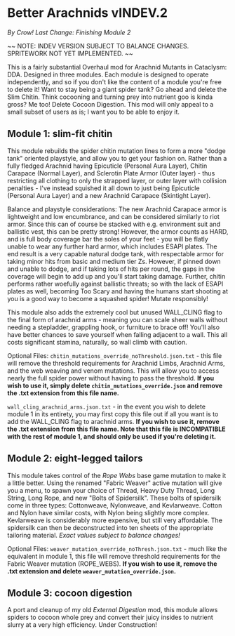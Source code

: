 

# Better Arachnids vINDEV.2  
*By Crow!*
*Last Change: Finishing Module 2*  

~~
NOTE: INDEV VERSION SUBJECT TO BALANCE CHANGES. SPRITEWORK NOT YET IMPLEMENTED.
~~  

This is a fairly substantial Overhaul mod for Arachnid Mutants in Cataclysm: DDA. Designed in three modules. Each module is designed to operate independently, and so if you don't like the content of a module you're free to delete it! 
Want to stay being a giant spider tank? Go ahead and delete the Slim Chitin. Think cocooning and turning prey into nutrient goo is kinda gross? Me too! Delete Cocoon Digestion. This mod will only appeal to a small subset of users as is; I want you to be able to enjoy it. 

## **Module 1: slim-fit chitin**
This module rebuilds the spider chitin mutation lines to form a more "dodge tank" oriented playstyle, and allow you to get your fashion on. 
Rather than a fully fledged Arachnid having Epicuticle (Personal Aura Layer), Chitin Carapace (Normal Layer), and Sclerotin Plate Armor (Outer layer) - thus restricting all clothing to only the strapped layer, or outer layer with collision penalties - I've instead squished it all down to just being Epicuticle (Personal Aura Layer) and a new Arachnid Carapace (Skintight Layer). 

Balance and playstyle considerations: The new Arachnid Carapace armor is lightweight and low encumbrance, and can be considered similarly to riot armor. Since this can of course be stacked with e.g. environment suit and ballistic vest, this can be pretty strong! However, the armor counts as HARD, and is full body coverage bar the soles of your feet - you will be flatly unable to wear any further hard armor, which includes ESAPI plates. 
The end result is a very capable natural dodge tank, with respectable armor for taking minor hits from basic and medium tier Zs. However, if pinned down and unable to dodge, and if taking lots of hits per round, the gaps in the coverage will begin to add up and you'll start taking damage. Further, chitin performs rather woefully against ballistic threats; so with the lack of ESAPI plates as well, becoming Too Scary and having the humans start shooting at you is a good way to become a squashed spider! Mutate responsibly!

This module also adds the extremely cool but unused WALL_CLING flag to the final form of arachnid arms - meaning you can scale sheer walls without needing a stepladder, grappling hook, or furniture to brace off! You'll also have better chances to save yourself when falling adjacent to a wall. This all costs significant stamina, naturally, so wall climb with caution. 

Optional Files:
`chitin_mutations_override_noThreshold.json.txt` - this file will remove the threshold requirements for Arachnid Limbs, Arachnid Arms, and the web weaving and venom mutations. This will allow you to access nearly the full spider power without having to pass the threshold. **If you wish to use it, simply delete `chitin_mutations_override.json` and remove the .txt extension from this file name.**

`wall_cling_arachnid_arms.json.txt` - in the event you wish to delete module 1 in its entirety, you may first copy this file out if all you want is to add the WALL_CLING flag to arachnid arms. **If you wish to use it, remove the .txt extension from this file name. Note that this file is INCOMPATIBLE with the rest of module 1, and should only be used if you're deleting it.**

## Module 2: eight-legged tailors
This module takes control of the *Rope Webs* base game mutation to make it a little better. 
Using the renamed "Fabric Weaver" active mutation will give you a menu, to spawn your choice of Thread, Heavy Duty Thread, Long String, Long Rope, and new "Bolts of Spidersilk". 
These bolts of spidersilk come in three types: Cottonweave, Nylonweave, and Kevlarweave. Cotton and Nylon have similar costs, with Nylon being slightly more complex. Kevlarweave is considerably more expensive, but still very affordable. The spidersilk can then be deconstructed into ten sheets of the appropriate tailoring material.
*Exact values subject to balance changes!*

Optional Files:
`weaver_mutation_override_noThresh.json.txt` - much like the equivalent in module 1, this file will remove threshold requirements for the Fabric Weaver mutation (ROPE_WEBS). **If you wish to use it, remove the .txt extension and delete `weaver_mutation_override.json`.**

## Module 3: cocoon digestion
A port and cleanup of my old *External Digestion* mod, this module allows spiders to cocoon whole prey and convert their juicy insides to nutrient slurry at a very high efficiency.
Under Construction!
